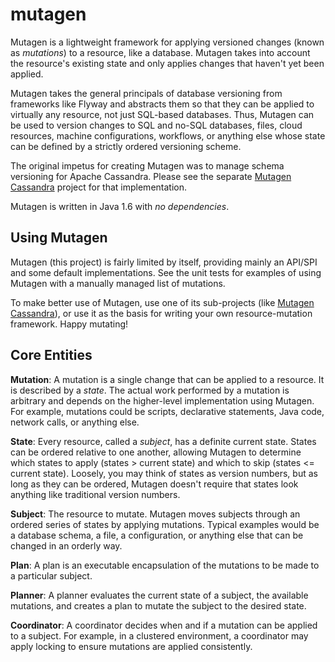 mutagen
=======

Mutagen is a lightweight framework for applying versioned changes (known as *mutations*) to a resource, like a database. Mutagen takes into account the resource's existing state and only applies changes that haven't yet been applied.

Mutagen takes the general principals of database versioning from frameworks like Flyway and abstracts them so that they can be applied to virtually any resource, not just SQL-based databases. Thus, Mutagen can be used to version changes to SQL and no-SQL databases, files, cloud resources, machine configurations, workflows, or anything else whose state can be defined by a strictly ordered versioning scheme.

The original impetus for creating Mutagen was to manage schema versioning for Apache Cassandra. Please see the separate [Mutagen Cassandra](https://github.com/toddfast/mutagen-cassandra) project for that implementation.

Mutagen is written in Java 1.6 with *no dependencies*.

Using Mutagen
-------------

Mutagen (this project) is fairly limited by itself, providing mainly an API/SPI and some default implementations. See the unit tests for examples of using Mutagen with a manually managed list of mutations.

To make better use of Mutagen, use one of its sub-projects (like [Mutagen Cassandra](https://github.com/toddfast/mutagen-cassandra)), or use it as the basis for writing your own resource-mutation framework. Happy mutating!

Core Entities
-------------

**Mutation**: A mutation is a single change that can be applied to a resource. It is described by a *state*. The actual work performed by a mutation is arbitrary and depends on the higher-level implementation using Mutagen. For example, mutations could be scripts, declarative statements, Java code, network calls, or anything else.

**State**: Every resource, called a *subject*, has a definite current state. States can be ordered relative to one another, allowing Mutagen to determine which states to apply (states > current state) and which to skip (states <= current state). Loosely, you may think of states as version numbers, but as long as they can be ordered, Mutagen doesn't require that states look anything like traditional version numbers.
    
**Subject**: The resource to mutate. Mutagen moves subjects through an ordered series of states by applying mutations. Typical examples would be a database schema, a file, a configuration, or anything else that can be changed in an orderly way.
    
**Plan**: A plan is an executable encapsulation of the mutations to be made to a particular subject.
    
**Planner**: A planner evaluates the current state of a subject, the available mutations, and creates a plan to mutate the subject to the desired state.
    
**Coordinator**: A coordinator decides when and if a mutation can be applied to a subject. For example, in a clustered environment, a coordinator may apply locking to ensure mutations are applied consistently.

